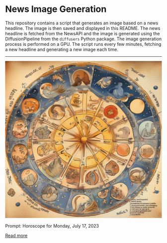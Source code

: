 # News Image Generation
This repository contains a script that generates an image based on a news headline. The image is then saved and displayed in this README.
The news headline is fetched from the NewsAPI and the image is generated using the DiffusionPipeline from the `diffusers` Python package. The image generation process is performed on a GPU.
The script runs every few minutes, fetching a new headline and generating a new image each time.

---

![Generated Image](image.png)

Prompt: Horoscope for Monday, July 17, 2023

[Read more](https://chicago.suntimes.com/2023/7/17/23791791/horoscopes-today-monday-july-17-2023)